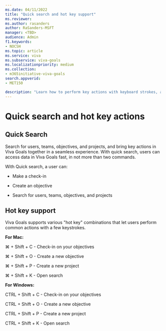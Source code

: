 ```yaml
---
ms.date: 04/11/2022
title: "Quick search and hot key support"
ms.reviewer: 
ms.author: rasanders
author: RaSanders-MSFT
manager: <TBD>
audience: Admin
f1.keywords:
- NOCSH
ms.topic: article
ms.service: viva
ms.subservice: viva-goals
ms.localizationpriority: medium
ms.collection:  
- m365initiative-viva-goals
search.appverid:
- MET150

description: "Learn how to perform key actions with keyboard strokes, and the ability to search."
---
```


# Quick search and hot key actions

## Quick Search

Search for users, teams, objectives, and projects, and bring key actions in Viva Goals together in a seamless experience. With quick search, users can access data in Viva Goals fast, in not more than two commands.

With Quick search, a user can:

- Make a check-in

- Create an objective

- Search for users, teams, objectives, and projects

## Hot key support

Viva Goals supports various "hot key" combinations that let users perform common actions with a few keystrokes.

**For Mac:**

⌘ + Shift + C - Check-in on your objectives

⌘ + Shift + O - Create a new objective

⌘ + Shift + P - Create a new project

⌘ + Shift + K - Open search

**For Windows:**

CTRL + Shift + C - Check-in on your objectives

CTRL + Shift + O - Create a new objective

CTRL + Shift + P - Create a new project

CTRL + Shift + K - Open search

